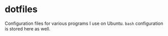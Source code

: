 # dotfiles

Configuration files for various programs I use on Ubuntu. `bash` configuration
is stored here as well.
